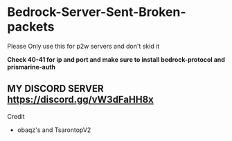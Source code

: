# Bedrock-Server-Sent-Broken-packets
Please Only use this for p2w servers and don't skid it

**Check 40-41 for ip and port and make sure to install bedrock-protocol and prismarine-auth** 

MY DISCORD SERVER
https://discord.gg/vW3dFaHH8x
-----------------------------
Credit 

- obaqz's and TsarontopV2
